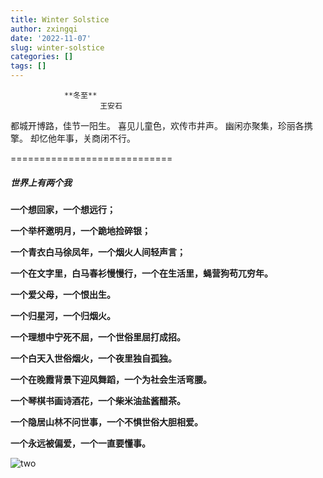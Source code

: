 ```yaml
---
title: Winter Solstice
author: zxingqi
date: '2022-11-07'
slug: winter-solstice
categories: []
tags: []
---
```

				**冬至**
      					王安石
都城开博路，佳节一阳生。
喜见儿童色，欢传市井声。
幽闲亦聚集，珍丽各携擎。
却忆他年事，关商闭不行。

============================



#####  **世界上有两个我**

**一个想回家，一个想远行；**

**一个举杯邀明月，一个跪地捡碎银；**

**一个青衣白马徐凤年，一个烟火人间轻声言；**

 **一个在文字里，白马春衫慢慢行，一个在生活里，蝇营狗苟兀穷年。** 

 **一个爱父母，一个恨出生。** 

 **一个归星河，一个归烟火。** 

 **一个理想中宁死不屈，一个世俗里屈打成招。** 

 **一个白天入世俗烟火，一个夜里独自孤独。** 

 **一个在晚霞背景下迎风舞蹈，一个为社会生活弯腰。** 

 **一个琴棋书画诗酒花，一个柴米油盐酱醋茶。** 

 **一个隐居山林不问世事，一个不惧世俗大胆相爱。** 

 **一个永远被偏爱，一个一直要懂事。** 

![two](https://img1.baidu.com/it/u=2674660886,162242382&fm=253&fmt=auto&app=120&f=JPEG?w=500&h=530)